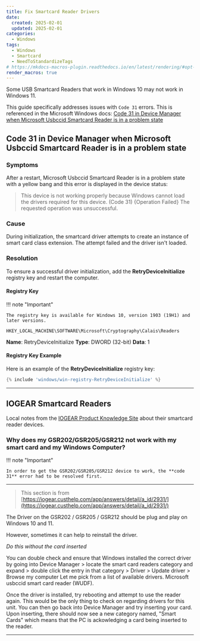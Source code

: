 ```yaml
---
title: Fix Smartcard Reader Drivers
date:
  created: 2025-02-01
  updated: 2025-02-01
categories:
  - Windows
tags:
  - Windows
  - Smartcard
  - NeedToStandardizeTags
# https://mkdocs-macros-plugin.readthedocs.io/en/latest/rendering/#opt-in-with-the-markdown-pages-header
render_macros: true
---
```


Some USB Smartcard Readers that work in Windows 10 may not work in Windows 11.

This guide specifically addresses issues with `Code 31` errors.  This is referenced in the Microsoft Windows docs: [Code 31 in Device Manager when Microsoft Usbccid Smartcard Reader is in a problem state](https://learn.microsoft.com/en-us/troubleshoot/windows-client/certificates-and-public-key-infrastructure-pki/code-31-device-manager-usbccid-smartcard-reader-problem)

## Code 31 in Device Manager when Microsoft Usbccid Smartcard Reader is in a problem state

### Symptoms

After a restart, Microsoft Usbccid Smartcard Reader is in a problem state with a yellow bang and this error is displayed in the device status:
> This device is not working properly because Windows cannot load the drivers required for this device. (Code 31)
> {Operation Failed}
> The requested operation was unsuccessful.

### Cause

During initialization, the smartcard driver attempts to create an instance of smart card class extension. The attempt failed and the driver isn't loaded.

### Resolution

To ensure a successful driver initialization, add the **RetryDeviceInitialize** registry key and restart the computer.

#### Registry Key

!!! note "Important"

    The registry key is available for Windows 10, version 1903 (19H1) and later versions.

`HKEY_LOCAL_MACHINE\SOFTWARE\Microsoft\Cryptography\Calais\Readers`

**Name**: RetryDeviceInitialize
**Type**: DWORD (32-bit)
**Data**: 1

#### Registry Key Example

Here is an example of the **RetryDeviceInitialize** registry key: 
```PowerShell
{% include 'windows/win-registry-RetryDeviceInitialize' %}
```


<!--- Test including external pages in files from https://mkdocs-macros-plugin.readthedocs.io/en/stable/advanced/#including-external-files-in-pages --->

- - -

## IOGEAR Smartcard Readers

Local notes from the [IOGEAR Product Knowledge Site](https://iogear.custhelp.com/) about their smartcard reader devices.

### Why does my GSR202/GSR205/GSR212 not work with my smart card and my Windows Computer?

!!! note "Important"

    In order to get the GSR202/GSR205/GSR212 device to work, the **code 31** error had to be resolved first.

- - -

> This section is from [https://iogear.custhelp.com/app/answers/detail/a_id/2931/](https://iogear.custhelp.com/app/answers/detail/a_id/2931/)

<!--- from https://iogear.custhelp.com/app/answers/detail/a_id/2931/ --->

The Driver on the GSR202 / GSR205 / GSR212 should be plug and play on Windows 10 and 11. 

However, sometimes it can help to reinstall the driver. 

*Do this without the card inserted*

You can double check and ensure that Windows installed the correct driver by going into Device Manager > locate the smart card readers category and expand > double click the entry in that category > Driver > Update driver > Browse my computer Let me pick from a list of available drivers. Microsoft usbccid smart card reader (WUDF).

Once the driver is installed, try rebooting and attempt to use the reader again. This would be the only thing to check on regarding drivers for this unit.
You can then go back into Device Manager and try inserting your card. Upon inserting, there should now see a new category named, "Smart Cards" which means that the PC is ackowledging a card being inserted to the reader.

- - -
